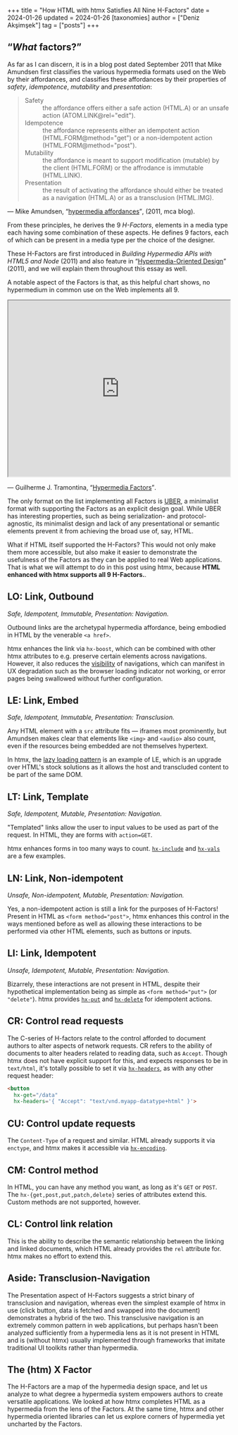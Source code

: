 +++
title = "How HTML with htmx Satisfies All Nine H-Factors"
date = 2024-01-26
updated = 2024-01-26
[taxonomies]
author = ["Deniz Akşimşek"]
tag = ["posts"]
+++

## <q>_What_ factors?</q>

As far as I can discern, it is in a blog post dated September 2011 that Mike Amundsen first classifies the various hypermedia formats used on the Web by their affordances, and classifies these affordances by their properties of _safety_, _idempotence_, _mutability_ and _presentation_:

> <dl>
> <dt>Safety
> <dd> the affordance offers either a safe action (HTML.A) or an unsafe action (ATOM.LINK@rel="edit"). 
> <dt>Idempotence
> <dd> the affordance represents either an idempotent action (HTML.FORM@method="get") or a non-idempotent action (HTML.FORM@method="post"). 
> <dt>Mutability
> <dd> the affordance is meant to support modification (mutable) by the client (HTML.FORM) or the affrodance is immutable (HTML.LINK). 
> <dt>Presentation
> <dd> the result of activating the affordance should either be treated as a navigation (HTML.A) or as a transclusion (HTML.IMG). 
> </dl>

&mdash; Mike Amundsen, <q>[hypermedia affordances](http://www.amundsen.com/blog/archives/1109)</q>, (2011, mca blog).

From these principles, he derives the 9 _H-Factors_, elements in a media type each having some combination of these aspects. He defines 9 factors, each of which can be present in a media type per the choice of the designer.

These H-Factors are first introduced in <cite>Building Hypermedia APIs with HTML5 and Node</cite> (2011) and also feature in <q>[Hypermedia-Oriented Design](https://www.w3.org/2011/10/integration-workshop/p/hypermedia-oriented-design.pdf)</q> (2011), and we will explain them throughout this essay as well.

A notable aspect of the Factors is that, as this helpful chart shows, no hypermedium in common use on the Web implements all 9.

<iframe src="https://gtramontina.com/h-factors/" width=100% height=400px></iframe>

&mdash; Guilherme J. Tramontina, <q>[Hypermedia Factors](https://gtramontina.com/h-factors/)</q>.

The only format on the list implementing all Factors is [UBER](http://uberhypermedia.org/), a minimalist format with supporting the Factors as an explicit design goal. While UBER has interesting properties, such as being serialization- and protocol-agnostic, its minimalist design and lack of any presentational or semantic elements prevent it from achieving the broad use of, say, HTML.

What if HTML itself supported the H-Factors? This would not only make them more accessible, but also make it easier to demonstrate the usefulness of the Factors as they can be applied to real Web applications. That is what we will attempt to do in this post using htmx, because **HTML enhanced with htmx supports all 9 H-Factors.**.

## LO: Link, Outbound

_Safe, Idempotent, Immutable, Presentation: Navigation._

Outbound links are the archetypal hypermedia affordance, being embodied in HTML by the venerable `<a href>`.

htmx enhances the link via `hx-boost`, which can be combined with other htmx attributes to e.g. preserve certain elements across navigations. However, it also reduces the [visibility](https://ics.uci.edu/~fielding/pubs/dissertation/net_app_arch.htm#sec_2_3_5) of navigations, which can manifest in UX degradation such as the browser loading indicator not working, or error pages being swallowed without further configuration.


## LE: Link, Embed

_Safe, Idempotent, Immutable, Presentation: Transclusion._

Any HTML element with a `src` attribute fits &mdash; iframes most prominently, but Amundsen makes clear that elements like `<img>` and `<audio>` also count, even if the resources being embedded are not themselves hypertext.

In htmx, the [lazy loading pattern](@/examples/lazy-load.md) is an example of LE, which is an upgrade over HTML's stock solutions as it allows the host and transcluded content to be part of the same DOM.

## LT: Link, Template

_Safe, Idempotent, Mutable, Presentation: Navigation._

"Templated" links allow the user to input values to be used as part of the request. In HTML, they are forms with `action=GET`.

htmx enhances forms in too many ways to count. [`hx-include`](@/attributes/hx-include.md) and [`hx-vals`](@/attributes/hx-vals.md) are a few examples. 

## LN: Link, Non-idempotent

_Unsafe, Non-idempotent, Mutable, Presentation: Navigation._

Yes, a non-idempotent action is still a link for the purposes of H-Factors! Present in HTML as `<form method="post">`, htmx enhances this control in the ways mentioned before as well as allowing these interactions to be performed via other HTML elements, such as buttons or inputs.

## LI: Link, Idempotent

_Unsafe, Idempotent, Mutable, Presentation: Navigation._

Bizarrely, these interactions are not present in HTML, despite their hypothetical implementation being as simple as `<form method="put">` (or `"delete"`). htmx provides [`hx-put`](@/attributes/hx-put.md) and [`hx-delete`](@/attributes/hx-delete.md) for idempotent actions.

## CR: Control read requests

The C-series of H-factors relate to the control afforded to document authors to alter aspects of network requests. CR refers to the ability of documents to alter headers related to reading data, such as `Accept`. Though htmx does not have explicit support for this, and expects responses to be in `text/html`, it's totally possible to set it via [`hx-headers`](@/attributes/hx-headers.md), as with any other request header:

```html
<button
  hx-get="/data"
  hx-headers='{ "Accept": "text/vnd.myapp-datatype+html" }'>
```

## CU: Control update requests

The `Content-Type` of a request and similar. HTML already supports it via `enctype`, and htmx makes it accessible via [`hx-encoding`](@/attributes/hx-encoding.md).

## CM: Control method

In HTML, you can have any method you want, as long as it's `GET` or `POST`. The `hx-{get,post,put,patch,delete}` series of attributes extend this. Custom methods are not supported, however.

## CL: Control link relation

This is the ability to describe the semantic relationship between the linking and linked documents, which HTML already provides the `rel` attribute for. htmx makes no effort to extend this.

## Aside: Transclusion-Navigation

The Presentation aspect of H-Factors suggests a strict binary of transclusion and navigation, whereas even the simplest example of htmx in use (click button, data is fetched and swapped into the document) demonstrates a hybrid of the two. This transclusive navigation is an extremely common pattern in web applications, but perhaps hasn't been analyzed sufficiently from a hypermedia lens as it is not present in HTML and is (without htmx) usually implemented through frameworks that imitate traditional UI toolkits rather than hypermedia.

## The (htm) X Factor

The H-Factors are a map of the hypermedia design space, and let us analyze to what degree a hypermedia system empowers authors to create versatile applications. We looked at how htmx completes HTML as a hypermedia from the lens of the Factors. At the same time, htmx and other hypermedia oriented libraries can let us explore corners of hypermedia yet uncharted by the Factors.

